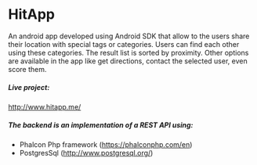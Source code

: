# HitApp
An android app developed using Android SDK that allow to the users share their location with special tags or categories. Users can find each other using these categories. The result list is sorted by proximity. Other options are available in the app like get directions, contact the selected user, even score them.  

##### Live project:
http://www.hitapp.me/

##### The backend is an implementation of a REST API using:
  - Phalcon Php framework (https://phalconphp.com/en)
  - PostgresSql (http://www.postgresql.org/)
